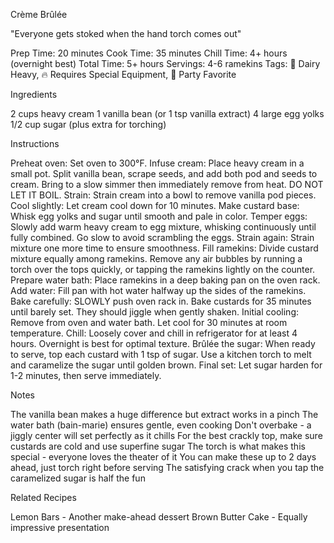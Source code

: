 Crème Brûlée

"Everyone gets stoked when the hand torch comes out"

Prep Time: 20 minutes
Cook Time: 35 minutes
Chill Time: 4+ hours (overnight best)
Total Time: 5+ hours
Servings: 4-6 ramekins
Tags: 🥛 Dairy Heavy, 🔥 Requires Special Equipment, 🎉 Party Favorite

Ingredients

2 cups heavy cream
1 vanilla bean (or 1 tsp vanilla extract)
4 large egg yolks
1/2 cup sugar (plus extra for torching)


Instructions

Preheat oven: Set oven to 300°F.
Infuse cream: Place heavy cream in a small pot. Split vanilla bean, scrape seeds, and add both pod and seeds to cream. Bring to a slow simmer then immediately remove from heat. DO NOT LET IT BOIL.
Strain: Strain cream into a bowl to remove vanilla pod pieces.
Cool slightly: Let cream cool down for 10 minutes.
Make custard base: Whisk egg yolks and sugar until smooth and pale in color.
Temper eggs: Slowly add warm heavy cream to egg mixture, whisking continuously until fully combined. Go slow to avoid scrambling the eggs.
Strain again: Strain mixture one more time to ensure smoothness.
Fill ramekins: Divide custard mixture equally among ramekins. Remove any air bubbles by running a torch over the tops quickly, or tapping the ramekins lightly on the counter.
Prepare water bath: Place ramekins in a deep baking pan on the oven rack.
Add water: Fill pan with hot water halfway up the sides of the ramekins.
Bake carefully: SLOWLY push oven rack in. Bake custards for 35 minutes until barely set. They should jiggle when gently shaken.
Initial cooling: Remove from oven and water bath. Let cool for 30 minutes at room temperature.
Chill: Loosely cover and chill in refrigerator for at least 4 hours. Overnight is best for optimal texture.
Brûlée the sugar: When ready to serve, top each custard with 1 tsp of sugar. Use a kitchen torch to melt and caramelize the sugar until golden brown.
Final set: Let sugar harden for 1-2 minutes, then serve immediately.


Notes

The vanilla bean makes a huge difference but extract works in a pinch
The water bath (bain-marie) ensures gentle, even cooking
Don't overbake - a jiggly center will set perfectly as it chills
For the best crackly top, make sure custards are cold and use superfine sugar
The torch is what makes this special - everyone loves the theater of it
You can make these up to 2 days ahead, just torch right before serving
The satisfying crack when you tap the caramelized sugar is half the fun


Related Recipes

Lemon Bars - Another make-ahead dessert
Brown Butter Cake - Equally impressive presentation
